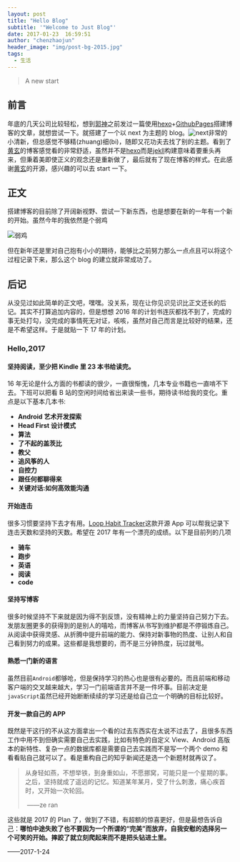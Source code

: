 ```yaml
---
layout: post
title: "Hello Blog"
subtitle: '"Welcome to Just Blog"'
date: 2017-01-23  16:59:51
author: "chenzhaojun"
header_image: "img/post-bg-2015.jpg"
tags:
  - 生活
---
```


> A new start

## 前言

年底的几天公司比较轻松，想到[郭神](http://my.csdn.net/sinyu890807)之前发过一篇使用[hexo](https://hexo.io/)+[GithubPages](https://pages.github.com/)搭建博客的文章，就想尝试一下。就搭建了一个以 next 为主题的 blog。![next](http://7xrz9n.com1.z0.glb.clouddn.com/hexo31.png)非常的小清新，但总感觉不够精(zhuang)细(bi)，随即又花功夫去找了别的主题。看到了[黄玄](https://huangxuan.me/)的博客感觉看的非常舒适，虽然并不是[hexo](https://hexo.io/)而是[jekll](http://jekyll.com.cn/)构建意味着要重头再来，但秉着美即使正义的观念还是重新做了，最后就有了现在博客的样式。在此感谢[黄玄](https://huangxuan.me/)的开源，感兴趣的可以去 start 一下。

## 正文

搭建博客的目前除了开阔新视野、尝试一下新东西，也是想要在新的一年有一个新的开始。虽然今年的我依然是个弱鸡

![弱鸡](http://p1.bpimg.com/4851/6ed7eeb047a4910b.jpg)

但在新年还是里对自己抱有小小的期待，能够比之前努力那么一点点且可以将这个过程记录下来，那么这个 blog 的建立就非常成功了。

## 后记

从没见过如此简单的正文吧，嘿嘿。没关系，现在让你见识见识比正文还长的后记。其实不打算追加内容的，但是想想 2016 年的计划书连灰都找不到了，完成的事无处打勾，没完成的事情死无对证，咳咳，虽然对自己而言是比较好的结果，还是不希望这样。于是就贴一下 17 年的计划。

### Hello,2017

#### 坚持阅读，至少把 Kindle 里 23 本书给读完。

16 年无论是什么方面的书都读的很少，一直很惭愧，几本专业书籍也一直啃不下去。下班可以把看 B 站的空闲时间给省出来读一些书，期待读书给我的变化。重点是以下基本几本书:

- **Android 艺术开发探索**
- **Head First 设计模式**
- **算法**
- **了不起的盖茨比**
- **教父**
- **追风筝的人**
- **自控力**
- **跟任何都聊得来**
- **关键对话:如何高效能沟通**

#### 开始连击

很多习惯要坚持下去才有用。[Loop Habit Tracker](https://github.com/iSoron/uhabits)这款开源 App 可以帮我记录下连击天数和坚持的天数。希望在 2017 年有一个漂亮的成绩。以下是目前列的几项

- **骑车**
- **跑步**
- **英语**
- **阅读**
- **code**

#### 坚持写博客

很多时候坚持不下来就是因为得不到反馈，没有精神上的力量坚持自己努力下去。发朋友圈更多的获得到的是别人的嘻哈，而博客从书写到维护都是不停锻炼自己。从阅读中获得灵感、从折腾中提升前端的能力、保持对新事物的热度、让别人和自己看到努力的成果。这些都是我想要的，而不是三分钟热度，玩过就甩。

#### 熟悉一门新的语言

虽然目前`Android`都够呛，但是保持学习的热心也是很有必要的。而且前端和移动客户端的交叉越来越大，学习一门前端语言并不是一件坏事。目前决定是`javaScript`虽然已经开始断断续续的学习还是给自己立一个明确的目标比较好。

#### 开发一款自己的 APP

既然是干这行的不从这方面拿出一个看的过去东西实在太说不过去了，且很多东西工作中用不到但确实需要自己去实践，比如有特色的自定义 View、Android 高版本的新特性、复杂一点的数据库都是需要自己去实践而不是写一个两个 demo 和看看贴自己就可以了。看是重构自己的知乎新闻还是选一个新题材就再议了。

> 从身轻如燕，不想举铁，到身重如山，不愿挪窝，可能只是一个星期的事。之后，坚持就成了遥远的记忆。知道某年某月，受了什么刺激，痛心疾首时，又开始一次轮回。
>
> ​ ——ze ran

这些就是 2017 的 Plan 了，做到了不错，有超额的惊喜更好，但是最想告诉自己：**哪怕中途失败了也不要因为一个所谓的“完美”而放弃，自我安慰的选择另一个可笑的开始。摔跤了就立刻爬起来而不是把头钻进土里。**

——2017-1-24
